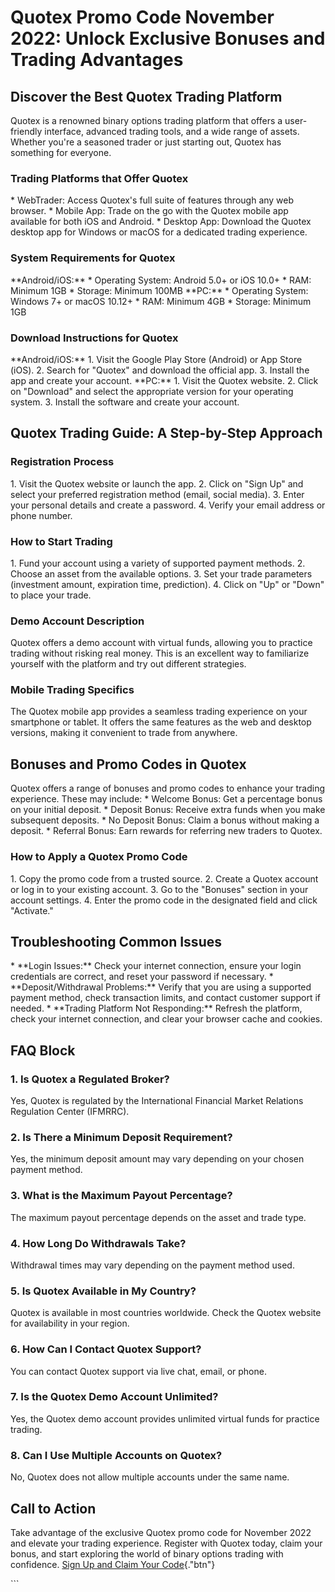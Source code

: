 # Quotex Promo Code November 2022: Unlock Exclusive Bonuses and Trading Advantages

## Discover the Best Quotex Trading Platform

Quotex is a renowned binary options trading platform that offers a
user-friendly interface, advanced trading tools, and a wide range of
assets. Whether you\'re a seasoned trader or just starting out, Quotex
has something for everyone.

### Trading Platforms that Offer Quotex

\* WebTrader: Access Quotex\'s full suite of features through any web
browser. \* Mobile App: Trade on the go with the Quotex mobile app
available for both iOS and Android. \* Desktop App: Download the Quotex
desktop app for Windows or macOS for a dedicated trading experience.

### System Requirements for Quotex

\*\*Android/iOS:\*\* \* Operating System: Android 5.0+ or iOS 10.0+ \*
RAM: Minimum 1GB \* Storage: Minimum 100MB \*\*PC:\*\* \* Operating
System: Windows 7+ or macOS 10.12+ \* RAM: Minimum 4GB \* Storage:
Minimum 1GB

### Download Instructions for Quotex

\*\*Android/iOS:\*\* 1. Visit the Google Play Store (Android) or App
Store (iOS). 2. Search for "Quotex" and download the official app.
3. Install the app and create your account. \*\*PC:\*\* 1. Visit the
Quotex website. 2. Click on "Download" and select the appropriate
version for your operating system. 3. Install the software and create
your account.

## Quotex Trading Guide: A Step-by-Step Approach

### Registration Process

1\. Visit the Quotex website or launch the app. 2. Click on "Sign
Up" and select your preferred registration method (email, social
media). 3. Enter your personal details and create a password. 4. Verify
your email address or phone number.

### How to Start Trading

1\. Fund your account using a variety of supported payment methods. 2.
Choose an asset from the available options. 3. Set your trade parameters
(investment amount, expiration time, prediction). 4. Click on "Up"
or "Down" to place your trade.

### Demo Account Description

Quotex offers a demo account with virtual funds, allowing you to
practice trading without risking real money. This is an excellent way to
familiarize yourself with the platform and try out different strategies.

### Mobile Trading Specifics

The Quotex mobile app provides a seamless trading experience on your
smartphone or tablet. It offers the same features as the web and desktop
versions, making it convenient to trade from anywhere.

## Bonuses and Promo Codes in Quotex

Quotex offers a range of bonuses and promo codes to enhance your trading
experience. These may include: \* Welcome Bonus: Get a percentage bonus
on your initial deposit. \* Deposit Bonus: Receive extra funds when you
make subsequent deposits. \* No Deposit Bonus: Claim a bonus without
making a deposit. \* Referral Bonus: Earn rewards for referring new
traders to Quotex.

### How to Apply a Quotex Promo Code

1\. Copy the promo code from a trusted source. 2. Create a Quotex
account or log in to your existing account. 3. Go to the "Bonuses"
section in your account settings. 4. Enter the promo code in the
designated field and click "Activate."

## Troubleshooting Common Issues

\* \*\*Login Issues:\*\* Check your internet connection, ensure your
login credentials are correct, and reset your password if necessary. \*
\*\*Deposit/Withdrawal Problems:\*\* Verify that you are using a
supported payment method, check transaction limits, and contact customer
support if needed. \* \*\*Trading Platform Not Responding:\*\* Refresh
the platform, check your internet connection, and clear your browser
cache and cookies.

## FAQ Block

### 1. Is Quotex a Regulated Broker?

Yes, Quotex is regulated by the International Financial Market Relations
Regulation Center (IFMRRC).

### 2. Is There a Minimum Deposit Requirement?

Yes, the minimum deposit amount may vary depending on your chosen
payment method.

### 3. What is the Maximum Payout Percentage?

The maximum payout percentage depends on the asset and trade type.

### 4. How Long Do Withdrawals Take?

Withdrawal times may vary depending on the payment method used.

### 5. Is Quotex Available in My Country?

Quotex is available in most countries worldwide. Check the Quotex
website for availability in your region.

### 6. How Can I Contact Quotex Support?

You can contact Quotex support via live chat, email, or phone.

### 7. Is the Quotex Demo Account Unlimited?

Yes, the Quotex demo account provides unlimited virtual funds for
practice trading.

### 8. Can I Use Multiple Accounts on Quotex?

No, Quotex does not allow multiple accounts under the same name.

## Call to Action

Take advantage of the exclusive Quotex promo code for November 2022 and
elevate your trading experience. Register with Quotex today, claim your
bonus, and start exploring the world of binary options trading with
confidence. [Sign Up and Claim Your
Code](\%22https://traff.sbs/brokerqxsignup\%22){."btn"}

\`\`\`

